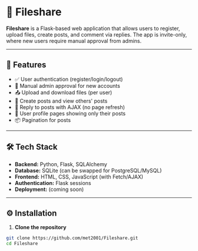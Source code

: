 # 📁 Fileshare

**Fileshare** is a Flask-based web application that allows users to register, upload files, create posts, and comment via replies. The app is invite-only, where new users require manual approval from admins.

---

## 🚀 Features

- ✅ User authentication (register/login/logout)
- 🔐 Manual admin approval for new accounts
- 📤 Upload and download files (per user)
- 📝 Create posts and view others' posts
- 💬 Reply to posts with AJAX (no page refresh)
- 👤 User profile pages showing only their posts
- 📦 Pagination for posts

---

## 🛠️ Tech Stack

- **Backend:** Python, Flask, SQLAlchemy
- **Database:** SQLite (can be swapped for PostgreSQL/MySQL)
- **Frontend:** HTML, CSS, JavaScript (with Fetch/AJAX)
- **Authentication:** Flask sessions
- **Deployment:** (coming soon)

---

## ⚙️ Installation

1. **Clone the repository**

```bash
git clone https://github.com/met2001/Fileshare.git
cd Fileshare
